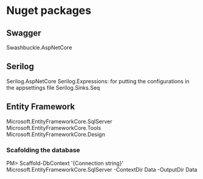 # Nuget packages
## Swagger
Swashbuckle.AspNetCore

## Serilog
Serilog.AspNetCore
Serilog.Expressions: for putting the configurations in the appsettings file
Serilog.Sinks.Seq

## Entity Framework
Microsoft.EntityFrameworkCore.SqlServer
Microsoft.EntityFrameworkCore.Tools
Microsoft.EntityFrameworkCore.Design

### Scafolding the database
PM> Scaffold-DbContext '{Connection string}' Microsoft.EntityFrameworkCore.SqlServer -ContextDir Data -OutputDir Data

